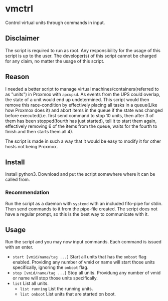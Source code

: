 # vmctrl
Control virtual units through commands in input.

## Disclaimer
The script is required to run as root. Any responsibility for the usage of this script is up to the user. The developer(s) of this script cannot be charged for any claim, no matter the usage of this script.

## Reason
I needed a better script to manage virtual machines/containers(referred to as "units") in Proxmox with `apcupsd`. As events from the UPS could overlap, the state of a unit would end up undetermined. This script would then remove this race-condition by effectively placing all tasks in a queue(Like how Proxmox does it) and abort items in the queue if the state was changed before executed(i.e. first send command to stop 10 units, then after 3 of them has been stopped(fourth has just started), tell it to start them again, effectively removing 6 of the items from the queue, waits for the fourth to finish and then starts them all 4).

The script is made in such a way that it would be easy to modify it for other hosts not being Proxmox.

## Install
Install python3. Download and put the script somewhere where it can be called from.

### Recommendation
Run the script as a daemon with `systemd` with an included fifo-pipe for stdin. Then send commands to it from the pipe-file created. The script does not have a regular prompt, so this is the best way to communicate with it.

## Usage
Run the script and you may now input commands. Each command is issued with an enter.
- `start [vmid/name/tag ...]` Start all units that has the `onboot` flag enabled. Providing any number of vmid or name will start those units specifically, ignoring the `onboot` flag.
- `stop [vmid/name/tag ...]` Stop all units. Providung any number of vmid or name will stop those units specifically.
- `list` List all units.
  - `list running` List the running units.
  - `list onboot` List units that are started on boot.
